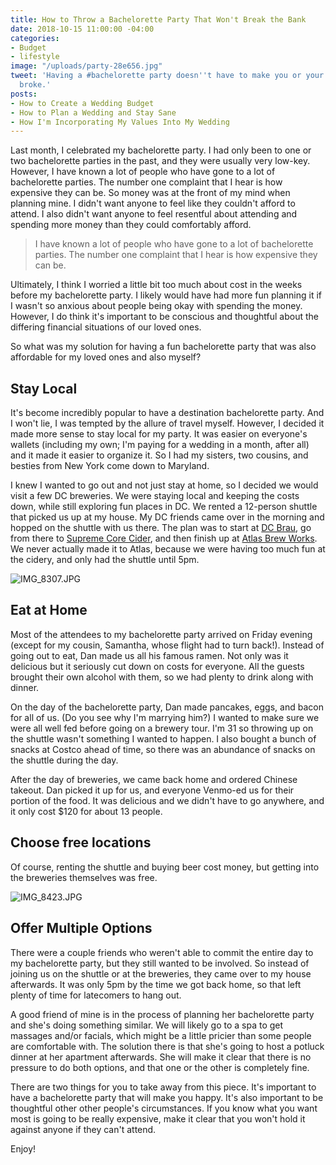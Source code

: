 ```yaml
---
title: How to Throw a Bachelorette Party That Won't Break the Bank
date: 2018-10-15 11:00:00 -04:00
categories:
- Budget
- lifestyle
image: "/uploads/party-28e656.jpg"
tweet: 'Having a #bachelorette party doesn''t have to make you or your friends go
  broke.'
posts:
- How to Create a Wedding Budget
- How to Plan a Wedding and Stay Sane
- How I'm Incorporating My Values Into My Wedding
---
```


Last month, I celebrated my bachelorette party. I had only been to one or two bachelorette parties in the past, and they were usually very low-key. However, I have known a lot of people who have gone to a lot of bachelorette parties. The number one complaint that I hear is how expensive they can be. So money was at the front of my mind when planning mine. I didn't want anyone to feel like they couldn't afford to attend. I also didn't want anyone to feel resentful about attending and spending more money than they could comfortably afford.

> I have known a lot of people who have gone to a lot of bachelorette parties. The number one complaint that I hear is how expensive they can be.

Ultimately, I think I worried a little bit too much about cost in the weeks before my bachelorette party. I likely would have had more fun planning it if I wasn't so anxious about people being okay with spending the money. However, I do think it's important to be conscious and thoughtful about the differing financial situations of our loved ones.

So what was my solution for having a fun bachelorette party that was also affordable for my loved ones and also myself?

## Stay Local

It's become incredibly popular to have a destination bachelorette party. And I won't lie, I was tempted by the allure of travel myself. However, I decided it made more sense to stay local for my party. It was easier on everyone's wallets (including my own; I'm paying for a wedding in a month, after all) and it made it easier to organize it. So I had my sisters, two cousins, and besties from New York come down to Maryland. 

I knew I wanted to go out and not just stay at home, so I decided we would visit a few DC breweries. We were staying local and keeping the costs down, while still exploring fun places in DC. We rented a 12-person shuttle that picked us up at my house. My DC friends came over in the morning and hopped on the shuttle with us there. The plan was to start at [DC Brau](https://dcbrau.com/), go from there to [Supreme Core Cider](https://supremecorecider.com/), and then finish up at [Atlas Brew Works](http://www.atlasbrewworks.com/). We never actually made it to Atlas, because we were having too much fun at the cidery, and only had the shuttle until 5pm.

![IMG_8307.JPG](/uploads/IMG_8307.JPG)

## Eat at Home

Most of the attendees to my bachelorette party arrived on Friday evening (except for my cousin, Samantha, whose flight had to turn back!). Instead of going out to eat, Dan made us all his famous ramen. Not only was it delicious but it seriously cut down on costs for everyone. All the guests brought their own alcohol with them, so we had plenty to drink along with dinner. 

On the day of the bachelorette party, Dan made pancakes, eggs, and bacon for all of us. (Do you see why I'm marrying him?) I wanted to make sure we were all well fed before going on a brewery tour. I'm 31 so throwing up on the shuttle wasn't something I wanted to happen. I also bought a bunch of snacks at Costco ahead of time, so there was an abundance of snacks on the shuttle during the day.

After the day of breweries, we came back home and ordered Chinese takeout. Dan picked it up for us, and everyone Venmo-ed us for their portion of the food. It was delicious and we didn't have to go anywhere, and it only cost $120 for about 13 people. 

## Choose free locations

Of course, renting the shuttle and buying beer cost money, but getting into the breweries themselves was free. 

![IMG_8423.JPG](/uploads/IMG_8423.JPG)

## Offer Multiple Options

There were a couple friends who weren't able to commit the entire day to my bachelorette party, but they still wanted to be involved. So instead of joining us on the shuttle or at the breweries, they came over to my house afterwards. It was only 5pm by the time we got back home, so that left plenty of time for latecomers to hang out.

A good friend of mine is in the process of planning her bachelorette party and she's doing something similar. We will likely go to a spa to get massages and/or facials, which might be a little pricier than some people are comfortable with. The solution there is that she's going to host a potluck dinner at her apartment afterwards. She will make it clear that there is no pressure to do both options, and that one or the other is completely fine.

There are two things for you to take away from this piece. It's important to have a bachelorette party that will make you happy. It's also important to be thoughtful other other people's circumstances. If you know what you want most is going to be really expensive, make it clear that you won't hold it against anyone if they can't attend. 

Enjoy!